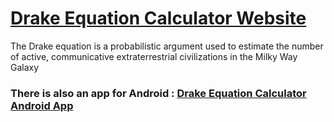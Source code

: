 # [Drake Equation Calculator Website](https://nickmihal.github.io/Drake-Equation-Calculator-Web/)
The Drake equation is a probabilistic argument used to estimate the number of active, communicative extraterrestrial civilizations in the Milky Way Galaxy

<h3>

There is also an app for Android : [Drake Equation Calculator Android App](https://github.com/NickMihal/Drake-Equation-Calculator-Android/)

</h3>
